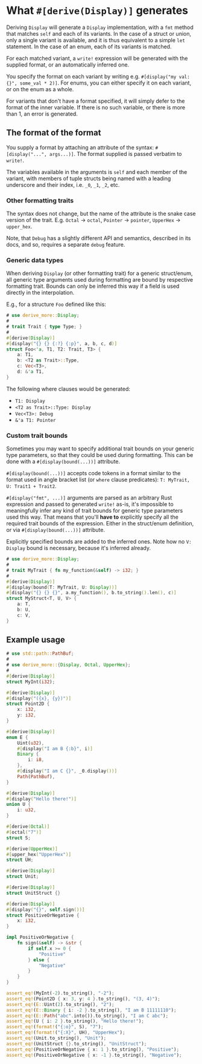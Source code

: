 # What `#[derive(Display)]` generates

Deriving `Display` will generate a `Display` implementation, with a `fmt`
method that matches `self` and each of its variants. In the case of a struct or union,
only a single variant is available, and it is thus equivalent to a simple `let` statement.
In the case of an enum, each of its variants is matched.

For each matched variant, a `write!` expression will be generated with
the supplied format, or an automatically inferred one.

You specify the format on each variant by writing e.g. `#[display("my val: {}", some_val * 2)]`.
For enums, you can either specify it on each variant, or on the enum as a whole.

For variants that don't have a format specified, it will simply defer to the format of the
inner variable. If there is no such variable, or there is more than 1, an error is generated.




## The format of the format

You supply a format by attaching an attribute of the syntax: `#[display("...", args...)]`.
The format supplied is passed verbatim to `write!`.

The variables available in the arguments is `self` and each member of the variant,
with members of tuple structs being named with a leading underscore and their index,
i.e. `_0`, `_1`, `_2`, etc.


### Other formatting traits

The syntax does not change, but the name of the attribute is the snake case version of the trait.
E.g. `Octal` -> `octal`, `Pointer` -> `pointer`, `UpperHex` -> `upper_hex`.

Note, that `Debug` has a slightly different API and semantics, described in its docs, and so,
requires a separate `debug` feature.


### Generic data types

When deriving `Display` (or other formatting trait) for a generic struct/enum, all generic type
arguments used during formatting are bound by respective formatting trait.
Bounds can only be inferred this way if a field is used directly in the interpolation.

E.g., for a structure `Foo` defined like this:
```rust
# use derive_more::Display;
#
# trait Trait { type Type; }
#
#[derive(Display)]
#[display("{} {} {:?} {:p}", a, b, c, d)]
struct Foo<'a, T1, T2: Trait, T3> {
    a: T1,
    b: <T2 as Trait>::Type,
    c: Vec<T3>,
    d: &'a T1,
}
```

The following where clauses would be generated:
* `T1: Display`
* `<T2 as Trait>::Type: Display`
* `Vec<T3>: Debug`
* `&'a T1: Pointer`


### Custom trait bounds

Sometimes you may want to specify additional trait bounds on your generic type parameters, so that they
could be used during formatting. This can be done with a `#[display(bound(...))]` attribute.

`#[display(bound(...))]` accepts code tokens in a format similar to the format
used in angle bracket list (or `where` clause predicates): `T: MyTrait, U: Trait1 + Trait2`.

`#[display("fmt", ...)]` arguments are parsed as an arbitrary Rust expression and passed to generated
`write!` as-is, it's impossible to meaningfully infer any kind of trait bounds for generic type parameters
used this way. That means that you'll **have to** explicitly specify all the required trait bounds of the
expression. Either in the struct/enum definition, or via `#[display(bound(...))]` attribute.

Explicitly specified bounds are added to the inferred ones. Note how no `V: Display` bound is necessary,
because it's inferred already.

```rust
# use derive_more::Display;
#
# trait MyTrait { fn my_function(&self) -> i32; }
#
#[derive(Display)]
#[display(bound(T: MyTrait, U: Display))]
#[display("{} {} {}", a.my_function(), b.to_string().len(), c)]
struct MyStruct<T, U, V> {
    a: T,
    b: U,
    c: V,
}
```




## Example usage

```rust
# use std::path::PathBuf;
#
# use derive_more::{Display, Octal, UpperHex};
#
#[derive(Display)]
struct MyInt(i32);

#[derive(Display)]
#[display("({x}, {y})")]
struct Point2D {
    x: i32,
    y: i32,
}

#[derive(Display)]
enum E {
    Uint(u32),
    #[display("I am B {:b}", i)]
    Binary {
        i: i8,
    },
    #[display("I am C {}", _0.display())]
    Path(PathBuf),
}

#[derive(Display)]
#[display("Hello there!")]
union U {
    i: u32,
}

#[derive(Octal)]
#[octal("7")]
struct S;

#[derive(UpperHex)]
#[upper_hex("UpperHex")]
struct UH;

#[derive(Display)]
struct Unit;

#[derive(Display)]
struct UnitStruct {}

#[derive(Display)]
#[display("{}", self.sign())]
struct PositiveOrNegative {
    x: i32,
}

impl PositiveOrNegative {
    fn sign(&self) -> &str {
        if self.x >= 0 {
            "Positive"
        } else {
            "Negative"
        }
    }
}

assert_eq!(MyInt(-2).to_string(), "-2");
assert_eq!(Point2D { x: 3, y: 4 }.to_string(), "(3, 4)");
assert_eq!(E::Uint(2).to_string(), "2");
assert_eq!(E::Binary { i: -2 }.to_string(), "I am B 11111110");
assert_eq!(E::Path("abc".into()).to_string(), "I am C abc");
assert_eq!(U { i: 2 }.to_string(), "Hello there!");
assert_eq!(format!("{:o}", S), "7");
assert_eq!(format!("{:X}", UH), "UpperHex");
assert_eq!(Unit.to_string(), "Unit");
assert_eq!(UnitStruct {}.to_string(), "UnitStruct");
assert_eq!(PositiveOrNegative { x: 1 }.to_string(), "Positive");
assert_eq!(PositiveOrNegative { x: -1 }.to_string(), "Negative");
```
